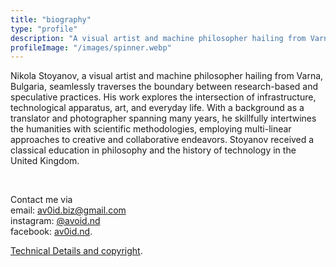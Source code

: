 ```yaml
---
title: "biography"
type: "profile"
description: "A visual artist and machine philosopher hailing from Varna, Bulgaria, seamlessly traverses the boundary between research-based and speculative practices."
profileImage: "/images/spinner.webp"
---
```


Nikola Stoyanov, a visual artist and machine philosopher hailing from Varna, Bulgaria, seamlessly traverses the boundary between research-based and speculative practices. His work explores the intersection of infrastructure, technological apparatus, art, and everyday life. With a background as a translator and photographer spanning many years, he skillfully intertwines the humanities with scientific methodologies, employing multi-linear approaches to creative and collaborative endeavors. Stoyanov received a classical education in philosophy and the history of technology in the United Kingdom.

</br>

Contact me via </br>
email: [av0id.biz@gmail.com](mailto:av0id.biz@gmail.com)</br>
instagram: [@avoid.nd](https://www.instagram.com/avoid.nd/)</br>
facebook: [av0id.nd](https://www.facebook.com/av0id.nd/").

[Technical Details and copyright](/tech-spec/tech-spec).
